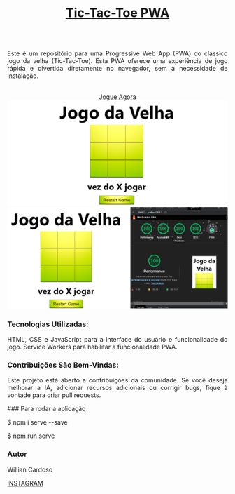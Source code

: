  
<div align="center">
  <a href="https://github.com/willianifms/tictactoepwa">
    <h1>Tic-Tac-Toe PWA </h1>
  </a>
  <br />
  <br />
  </div>
  <p align=" justify" >
Este é um repositório para uma Progressive Web App (PWA) do clássico jogo da velha (Tic-Tac-Toe). Esta PWA oferece uma experiência de jogo rápida e divertida diretamente no navegador, sem a necessidade de instalação.
    <br />
    <br />
    </p>
   <div align="center">
    <a href="https://willianifms.github.io/tictactoepwa/">Jogue Agora</a>
 
</div>

<img src="/images/jogo.png" alt="printcomputador">

<img src="/images/lighthouse.png" alt="printlighthouse">

### Tecnologias Utilizadas:
  <p align=" justify" >
HTML, CSS e JavaScript para a interface do usuário e funcionalidade do jogo.
Service Workers para habilitar a funcionalidade PWA.
  </p>

### Contribuições São Bem-Vindas:
  <p align=" justify" >
Este projeto está aberto a contribuições da comunidade. Se você deseja melhorar a IA, adicionar recursos adicionais ou corrigir bugs, fique à vontade para criar pull requests.
</p>
### Para rodar a aplicação

$ npm i serve --save

$ npm run serve

### Autor
Willian Cardoso

<a href="https://www.instagram.com/willian_apenas/">INSTAGRAM</a>
